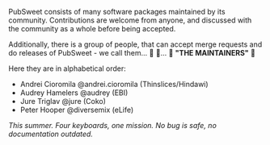 PubSweet consists of many software packages maintained by its community. Contributions are welcome from anyone, and discussed with the community as a whole before being accepted.

Additionally, there is a group of people, that can accept merge requests and do releases of PubSweet - we call them... :drum: :drum:... :rocket: **"THE MAINTAINERS"** :rocket:

Here they are in alphabetical order:

- Andrei Cioromila @andrei.cioromila (Thinslices/Hindawi)
- Audrey Hamelers @audrey (EBI)
- Jure Triglav @jure (Coko)
- Peter Hooper @diversemix (eLife)

_This summer. Four keyboards, one mission. No bug is safe, no documentation outdated._
